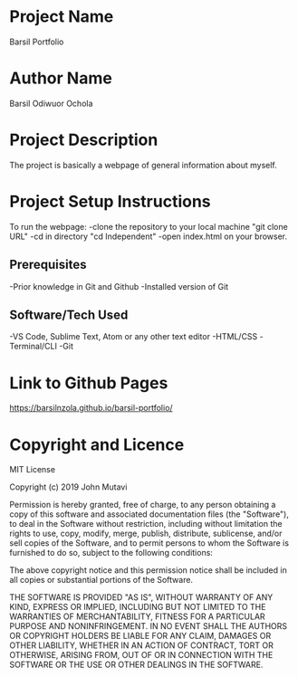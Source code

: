 # Project Name
Barsil Portfolio

# Author Name
Barsil Odiwuor Ochola

# Project Description
The project is basically a webpage of general information about myself.

# Project Setup Instructions
To run the webpage:
-clone the repository to your local machine "git clone URL"
-cd in directory "cd Independent"
-open index.html on your browser.

## Prerequisites
-Prior knowledge in Git and Github
-Installed version of Git

## Software/Tech Used
-VS Code, Sublime Text, Atom or any other text editor
-HTML/CSS
-Terminal/CLI
-Git

# Link to Github Pages
 https://barsilnzola.github.io/barsil-portfolio/

# Copyright and Licence
MIT License

Copyright (c) 2019 John Mutavi

Permission is hereby granted, free of charge, to any person obtaining a copy
of this software and associated documentation files (the "Software"), to deal
in the Software without restriction, including without limitation the rights
to use, copy, modify, merge, publish, distribute, sublicense, and/or sell
copies of the Software, and to permit persons to whom the Software is
furnished to do so, subject to the following conditions:

The above copyright notice and this permission notice shall be included in all
copies or substantial portions of the Software.

THE SOFTWARE IS PROVIDED "AS IS", WITHOUT WARRANTY OF ANY KIND, EXPRESS OR
IMPLIED, INCLUDING BUT NOT LIMITED TO THE WARRANTIES OF MERCHANTABILITY,
FITNESS FOR A PARTICULAR PURPOSE AND NONINFRINGEMENT. IN NO EVENT SHALL THE
AUTHORS OR COPYRIGHT HOLDERS BE LIABLE FOR ANY CLAIM, DAMAGES OR OTHER
LIABILITY, WHETHER IN AN ACTION OF CONTRACT, TORT OR OTHERWISE, ARISING FROM,
OUT OF OR IN CONNECTION WITH THE SOFTWARE OR THE USE OR OTHER DEALINGS IN THE
SOFTWARE.
